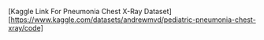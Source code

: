 [Kaggle Link For Pneumonia Chest X-Ray Dataset][https://www.kaggle.com/datasets/andrewmvd/pediatric-pneumonia-chest-xray/code]